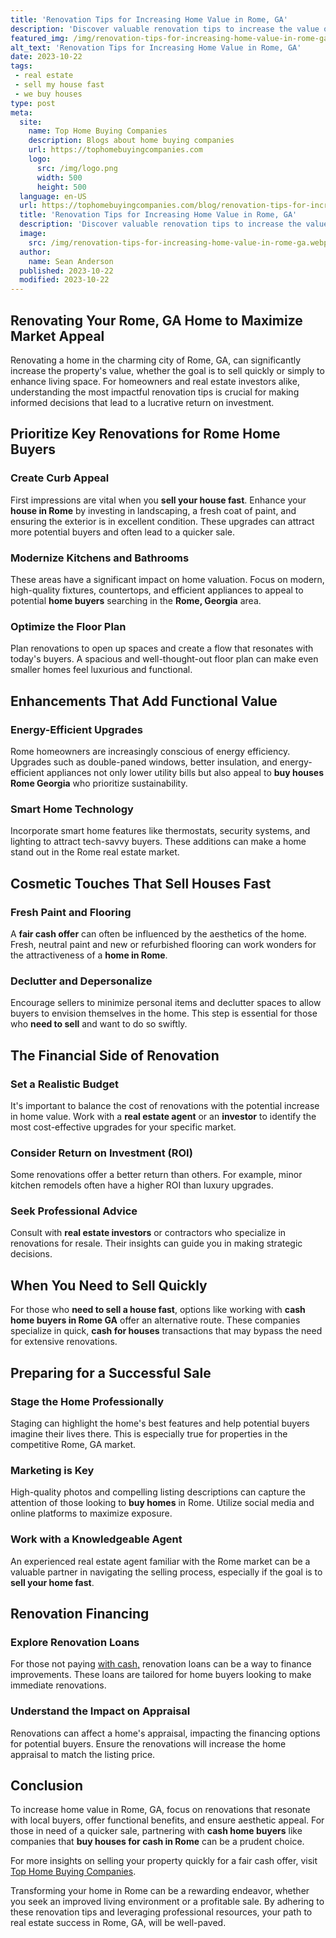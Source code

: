 ```yaml
---
title: 'Renovation Tips for Increasing Home Value in Rome, GA'
description: 'Discover valuable renovation tips to increase the value of your Rome, GA home. Curious about enhancing your property? Find expert advice and inspiration here.'
featured_img: /img/renovation-tips-for-increasing-home-value-in-rome-ga.webp
alt_text: 'Renovation Tips for Increasing Home Value in Rome, GA'
date: 2023-10-22
tags:
 - real estate
 - sell my house fast
 - we buy houses
type: post
meta:
  site:
    name: Top Home Buying Companies
    description: Blogs about home buying companies
    url: https://tophomebuyingcompanies.com
    logo:
      src: /img/logo.png
      width: 500
      height: 500
  language: en-US
  url: https://tophomebuyingcompanies.com/blog/renovation-tips-for-increasing-home-value-in-rome-ga
  title: 'Renovation Tips for Increasing Home Value in Rome, GA'
  description: 'Discover valuable renovation tips to increase the value of your Rome, GA home. Curious about enhancing your property? Find expert advice and inspiration here.'
  image:
    src: /img/renovation-tips-for-increasing-home-value-in-rome-ga.webp
  author:
    name: Sean Anderson
  published: 2023-10-22
  modified: 2023-10-22
---
```



## Renovating Your Rome, GA Home to Maximize Market Appeal

Renovating a home in the charming city of Rome, GA, can significantly increase the property's value, whether the goal is to sell quickly or simply to enhance living space. For homeowners and real estate investors alike, understanding the most impactful renovation tips is crucial for making informed decisions that lead to a lucrative return on investment.

## Prioritize Key Renovations for Rome Home Buyers

### **Create Curb Appeal**

First impressions are vital when you **sell your house fast**. Enhance your **house in Rome** by investing in landscaping, a fresh coat of paint, and ensuring the exterior is in excellent condition. These upgrades can attract more potential buyers and often lead to a quicker sale.

### **Modernize Kitchens and Bathrooms**

These areas have a significant impact on home valuation. Focus on modern, high-quality fixtures, countertops, and efficient appliances to appeal to potential **home buyers** searching in the **Rome, Georgia** area.

### **Optimize the Floor Plan**

Plan renovations to open up spaces and create a flow that resonates with today's buyers. A spacious and well-thought-out floor plan can make even smaller homes feel luxurious and functional.

## Enhancements That Add Functional Value

### **Energy-Efficient Upgrades**

Rome homeowners are increasingly conscious of energy efficiency. Upgrades such as double-paned windows, better insulation, and energy-efficient appliances not only lower utility bills but also appeal to **buy houses Rome Georgia** who prioritize sustainability.

### **Smart Home Technology**

Incorporate smart home features like thermostats, security systems, and lighting to attract tech-savvy buyers. These additions can make a home stand out in the Rome real estate market.

## Cosmetic Touches That Sell Houses Fast

### **Fresh Paint and Flooring**

A **fair cash offer** can often be influenced by the aesthetics of the home. Fresh, neutral paint and new or refurbished flooring can work wonders for the attractiveness of a **home in Rome**.

### **Declutter and Depersonalize**

Encourage sellers to minimize personal items and declutter spaces to allow buyers to envision themselves in the home. This step is essential for those who **need to sell** and want to do so swiftly.

## The Financial Side of Renovation

### **Set a Realistic Budget**

It's important to balance the cost of renovations with the potential increase in home value. Work with a **real estate agent** or an **investor** to identify the most cost-effective upgrades for your specific market.

### **Consider Return on Investment (ROI)**

Some renovations offer a better return than others. For example, minor kitchen remodels often have a higher ROI than luxury upgrades.

### **Seek Professional Advice**

Consult with **real estate investors** or contractors who specialize in renovations for resale. Their insights can guide you in making strategic decisions.

## When You Need to Sell Quickly

For those who **need to sell a house fast**, options like working with **cash home buyers in Rome GA** offer an alternative route. These companies specialize in quick, **cash for houses** transactions that may bypass the need for extensive renovations.

## Preparing for a Successful Sale

### **Stage the Home Professionally**

Staging can highlight the home's best features and help potential buyers imagine their lives there. This is especially true for properties in the competitive Rome, GA market.

### **Marketing is Key**

High-quality photos and compelling listing descriptions can capture the attention of those looking to **buy homes** in Rome. Utilize social media and online platforms to maximize exposure.

### **Work with a Knowledgeable Agent**

An experienced real estate agent familiar with the Rome market can be a valuable partner in navigating the selling process, especially if the goal is to **sell your home fast**.

## Renovation Financing

### **Explore Renovation Loans**

For those not paying [with   cash,](https://tophomebuyingcompanies.com/blog/understanding-the-buyers-perspective-in-rome-gas-quick-sale-market) renovation loans can be a way to finance improvements. These loans are tailored for home buyers looking to make immediate renovations.

### **Understand the Impact on Appraisal**

Renovations can affect a home's appraisal, impacting the financing options for potential buyers. Ensure the renovations will increase the home appraisal to match the listing price.

## Conclusion

To increase home value in Rome, GA, focus on renovations that resonate with local buyers, offer functional benefits, and ensure aesthetic appeal. For those in need of a quicker sale, partnering with **cash home buyers** like companies that **buy houses for cash in Rome** can be a prudent choice.

For more insights on selling your property quickly for a fair cash offer, visit [Top Home Buying Companies](https://tophomebuyingcompanies.com/blog/we-buy-houses-in-rome-ga-quick-cash-offers-for-your-property).

Transforming your home in Rome can be a rewarding endeavor, whether you seek an improved living environment or a profitable sale. By adhering to these renovation tips and leveraging professional resources, your path to real estate success in Rome, GA, will be well-paved.